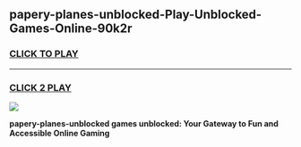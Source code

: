 
## papery-planes-unblocked-Play-Unblocked-Games-Online-90k2r
<h3>
<a href="https://premium76.site?title=papery-planes-unblocked&ref=25A">CLICK TO PLAY</a></h3>
<hr>

<h3>
<a href="https://premium76.site?title=papery-planes-unblocked&ref=25A">CLICK 2 PLAY</a>
  
</h3>

<a href="https://premium76.site?title=papery-planes-unblocked&ref=25A"><img src="https://clearcache.store/games.png"></a>


**papery-planes-unblocked games unblocked: Your Gateway to Fun and Accessible Online Gaming**
